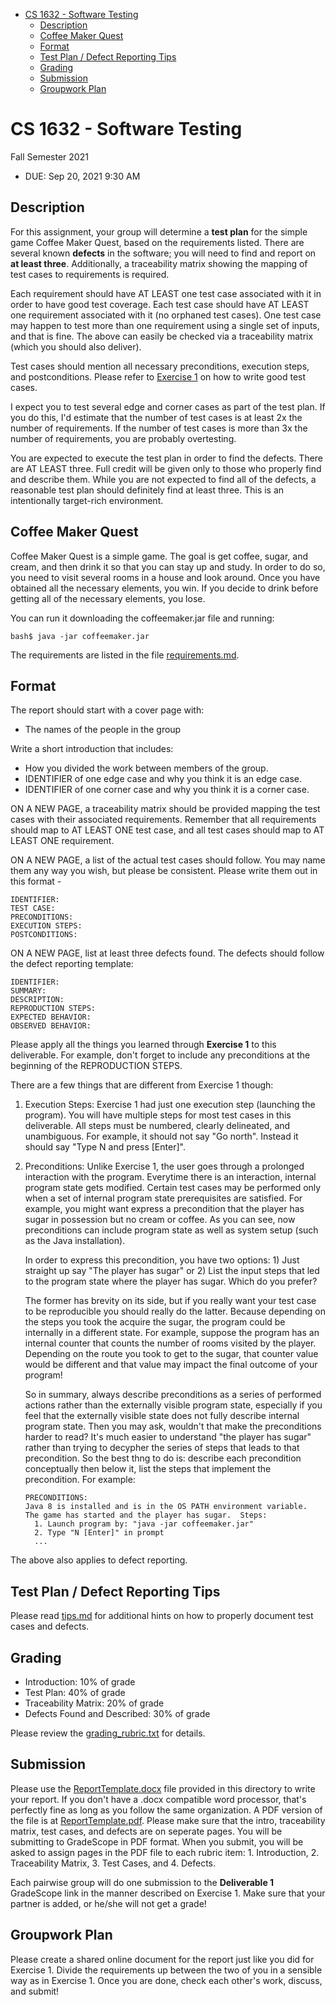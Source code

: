 - [CS 1632 - Software Testing](#cs-1632---software-testing)
  * [Description](#description)
  * [Coffee Maker Quest](#coffee-maker-quest)
  * [Format](#format)
  * [Test Plan / Defect Reporting Tips](#test-plan---defect-reporting-tips)
  * [Grading](#grading)
  * [Submission](#submission)
  * [Groupwork Plan](#groupwork-plan)

# CS 1632 - Software Testing
Fall Semester 2021

* DUE: Sep 20, 2021 9:30 AM

## Description

For this assignment, your group will determine a **test plan** for the simple game
Coffee Maker Quest, based on the requirements listed.  There are several known
**defects** in the software; you will need to find and report on **at least three**.
Additionally, a traceability matrix showing the mapping of test cases to
requirements is required.

Each requirement should have AT LEAST one test case associated with it in order
to have good test coverage.  Each test case should have AT LEAST one
requirement associated with it (no orphaned test cases).  One test case may
happen to test more than one requirement using a single set of inputs, and that
is fine.  The above can easily be checked via a traceability matrix (which you
should also deliver). 

Test cases should mention all necessary preconditions, execution steps, and
postconditions.  Please refer to [Exercise 1](../exercises/1) on how to write
good test cases.

I expect you to test several edge and corner cases as part of the test plan.
If you do this, I'd estimate that the number of test cases is at least 2x the
number of requirements.  If the number of test cases is more than 3x the number
of requirements, you are probably overtesting.

You are expected to execute the test plan in order to find the defects.  There
are AT LEAST three.  Full credit will be given only to those who properly find
and describe them.  While you are not expected to find all of the defects, a
reasonable test plan should definitely find at least three.  This is an
intentionally target-rich environment.

## Coffee Maker Quest

Coffee Maker Quest is a simple game.  The goal is get coffee, sugar, and cream,
and then drink it so that you can stay up and study.  In order to do so, you
need to visit several rooms in a house and look around.  Once you have obtained
all the necessary elements, you win.  If you decide to drink before getting all
of the necessary elements, you lose.

You can run it downloading the coffeemaker.jar file and running:
```
bash$ java -jar coffeemaker.jar
```

The requirements are listed in the file [requirements.md](requirements.md).

## Format

The report should start with a cover page with:
* The names of the people in the group

Write a short introduction that includes:
* How you divided the work between members of the group.
* IDENTIFIER of one edge case and why you think it is an edge case.
* IDENTIFIER of one corner case and why you think it is a corner case.

ON A NEW PAGE, a traceability matrix should be provided mapping the test cases
with their associated requirements.  Remember that all requirements should map
to AT LEAST ONE test case, and all test cases should map to AT LEAST ONE
requirement.  

ON A NEW PAGE, a list of the actual test cases should follow.  You may name
them any way you wish, but please be consistent.  Please write them out in this
format -

	IDENTIFIER:
	TEST CASE: 
	PRECONDITIONS:
	EXECUTION STEPS:
	POSTCONDITIONS:

ON A NEW PAGE, list at least three defects found.  The defects should follow
the defect reporting template:

	IDENTIFIER:
	SUMMARY:
	DESCRIPTION:
	REPRODUCTION STEPS:
	EXPECTED BEHAVIOR:
	OBSERVED BEHAVIOR:

Please apply all the things you learned through **Exercise 1** to this
deliverable.  For example, don't forget to include any preconditions at the
beginning of the REPRODUCTION STEPS.

There are a few things that are different from Exercise 1 though:

1. Execution Steps: Exercise 1 had just one execution step (launching the
   program).  You will have multiple steps for most test cases in this
deliverable.  All steps must be numbered, clearly delineated, and unambiguous.
For example, it should not say "Go north".  Instead it should say "Type N and
press [Enter]".

2. Preconditions: Unlike Exercise 1, the user goes through a prolonged
   interaction with the program.  Everytime there is an interaction, internal
program state gets modified.  Certain test cases may be performed only when a
set of internal program state prerequisites are satisfied.  For example, you
might want express a precondition that the player has sugar in possession but
no cream or coffee.  As you can see, now preconditions can include program
state as well as system setup (such as the Java installation).  

   In order to express this precondition, you have two options: 1) Just
straight up say "The player has sugar" or 2) List the input steps that led to
the program state where the player has sugar.  Which do you prefer?

   The former has brevity on its side, but if you really want your test case to
be reproducible you should really do the latter.  Because depending on the
steps you took the acquire the sugar, the program could be internally in a
different state.  For example, suppose the program has an internal counter that
counts the number of rooms visited by the player.  Depending on the route you
took to get to the sugar, that counter value would be different and that value
may impact the final outcome of your program!

   So in summary, always describe preconditions as a series of performed
actions rather than the externally visible program state, especially if you
feel that the externally visible state does not fully describe internal program
state.  Then you may ask, wouldn't that make the preconditions harder to read?
It's much easier to understand "the player has sugar" rather than trying to
decypher the series of steps that leads to that precondition.  So the best
thng to do is: describe each precondition conceptually then below it, list the steps that
implement the precondition.  For example:
   ```
   PRECONDITIONS:
   Java 8 is installed and is in the OS PATH environment variable.
   The game has started and the player has sugar.  Steps:
     1. Launch program by: "java -jar coffeemaker.jar"
     2. Type "N [Enter]" in prompt 
     ...
   ```

The above also applies to defect reporting.  

## Test Plan / Defect Reporting Tips

Please read [tips.md](tips.md) for additional hints on how to properly document test cases and defects.

## Grading

* Introduction: 10% of grade
* Test Plan: 40% of grade
* Traceability Matrix: 20% of grade
* Defects Found and Described: 30% of grade

Please review the [grading_rubric.txt](grading_rubric.txt) for details.

## Submission

Please use the [ReportTemplate.docx](ReportTemplate.docx) file provided in this
directory to write your report.  If you don't have a .docx compatible word processor,
that's perfectly fine as long as you follow the same organization.  A PDF version of
the file is at [ReportTemplate.pdf](ReportTemplate.pdf).  Please make sure that
the intro, traceability matrix, test cases, and defects are on seperate pages.  You will
be submitting to GradeScope in PDF format.  When you submit, you will be asked
to assign pages in the PDF file to each rubric item: 1. Introduction, 2.
Traceability Matrix, 3. Test Cases, and 4. Defects.

Each pairwise group will do one submission to the **Deliverable 1** GradeScope
link in the manner described on Exercise 1.  Make sure that your partner is
added, or he/she will not get a grade!

## Groupwork Plan

Please create a shared online document for the report just like you did for
Exercise 1.  Divide the requirements up between the two of you in a sensible
way as in Exercise 1.  Once you are done, check each other's work, discuss, and
submit!
